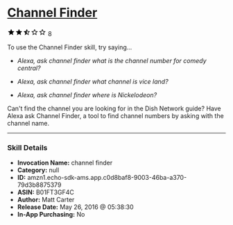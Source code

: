 # [Channel Finder](http://alexa.amazon.com/#skills/amzn1.echo-sdk-ams.app.c0d8baf8-9003-46ba-a370-79d3b8875379)
![2.4 stars](../../images/ic_star_black_18dp_1x.png)![2.4 stars](../../images/ic_star_black_18dp_1x.png)![2.4 stars](../../images/ic_star_half_black_18dp_1x.png)![2.4 stars](../../images/ic_star_border_black_18dp_1x.png)![2.4 stars](../../images/ic_star_border_black_18dp_1x.png) 8

To use the Channel Finder skill, try saying...

* *Alexa, ask channel finder what is the channel number for comedy central?*

* *Alexa, ask channel finder what channel is vice land?*

* *Alexa, ask channel finder where is Nickelodeon?*

Can't find the channel you are looking for in the Dish Network guide?  Have Alexa ask Channel Finder, a tool to find channel numbers by asking with the channel name.

***

### Skill Details

* **Invocation Name:** channel finder
* **Category:** null
* **ID:** amzn1.echo-sdk-ams.app.c0d8baf8-9003-46ba-a370-79d3b8875379
* **ASIN:** B01FT3GF4C
* **Author:** Matt Carter
* **Release Date:** May 26, 2016 @ 05:38:30
* **In-App Purchasing:** No
